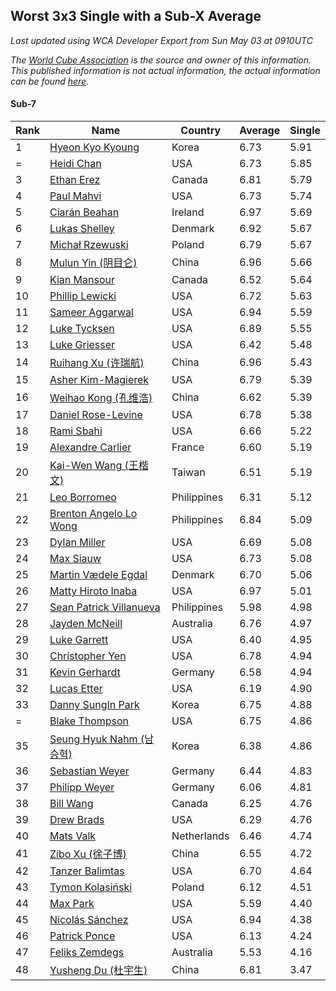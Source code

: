 ## Worst 3x3 Single with a Sub-X Average

*Last updated using WCA Developer Export from Sun May 03 at 0910UTC*

*The [World Cube Association](https://www.worldcubeassociation.org) is the source and owner of this information. This published information is not actual information, the actual information can be found [here](https://www.worldcubeassociation.org/results).*

#### Sub-7

|Rank|Name|Country|Average|Single|  
|--|--|--|--|--|  
|1|[Hyeon Kyo Kyoung](https://www.worldcubeassociation.org/persons/2013KYOU01)|Korea|6.73|5.91|  
|=|[Heidi Chan](https://www.worldcubeassociation.org/persons/2018CHAN50)|USA|6.73|5.85|  
|3|[Ethan Erez](https://www.worldcubeassociation.org/persons/2017EREZ01)|Canada|6.81|5.79|  
|4|[Paul Mahvi](https://www.worldcubeassociation.org/persons/2012MAHV01)|USA|6.73|5.74|  
|5|[Ciarán Beahan](https://www.worldcubeassociation.org/persons/2012BEAH01)|Ireland|6.97|5.69|  
|6|[Lukas Shelley](https://www.worldcubeassociation.org/persons/2016SHEL03)|Denmark|6.92|5.67|  
|7|[Michał Rzewuski](https://www.worldcubeassociation.org/persons/2014RZEW01)|Poland|6.79|5.67|  
|8|[Mulun Yin (阴目仑)](https://www.worldcubeassociation.org/persons/2009YINM01)|China|6.96|5.66|  
|9|[Kian Mansour](https://www.worldcubeassociation.org/persons/2015MANS03)|Canada|6.52|5.64|  
|10|[Phillip Lewicki](https://www.worldcubeassociation.org/persons/2012LEWI01)|USA|6.72|5.63|  
|11|[Sameer Aggarwal](https://www.worldcubeassociation.org/persons/2017AGGA01)|USA|6.94|5.59|  
|12|[Luke Tycksen](https://www.worldcubeassociation.org/persons/2012TYCK01)|USA|6.89|5.55|  
|13|[Luke Griesser](https://www.worldcubeassociation.org/persons/2015GRIE02)|USA|6.42|5.48|  
|14|[Ruihang Xu (许瑞航)](https://www.worldcubeassociation.org/persons/2017XURU04)|China|6.96|5.43|  
|15|[Asher Kim-Magierek](https://www.worldcubeassociation.org/persons/2017KIMM01)|USA|6.79|5.39|  
|16|[Weihao Kong (孔维浩)](https://www.worldcubeassociation.org/persons/2017KONG05)|China|6.62|5.39|  
|17|[Daniel Rose-Levine](https://www.worldcubeassociation.org/persons/2015ROSE01)|USA|6.78|5.38|  
|18|[Rami Sbahi](https://www.worldcubeassociation.org/persons/2011SBAH01)|USA|6.66|5.22|  
|19|[Alexandre Carlier](https://www.worldcubeassociation.org/persons/2012CARL03)|France|6.60|5.19|  
|20|[Kai-Wen Wang (王楷文)](https://www.worldcubeassociation.org/persons/2015WANG09)|Taiwan|6.51|5.19|  
|21|[Leo Borromeo](https://www.worldcubeassociation.org/persons/2015BORR01)|Philippines|6.31|5.12|  
|22|[Brenton Angelo Lo Wong](https://www.worldcubeassociation.org/persons/2017WONG01)|Philippines|6.84|5.09|  
|23|[Dylan Miller](https://www.worldcubeassociation.org/persons/2015MILL01)|USA|6.69|5.08|  
|24|[Max Siauw](https://www.worldcubeassociation.org/persons/2017SIAU02)|USA|6.73|5.08|  
|25|[Martin Vædele Egdal](https://www.worldcubeassociation.org/persons/2013EGDA02)|Denmark|6.70|5.06|  
|26|[Matty Hiroto Inaba](https://www.worldcubeassociation.org/persons/2016INAB01)|USA|6.97|5.01|  
|27|[Sean Patrick Villanueva](https://www.worldcubeassociation.org/persons/2017VILL41)|Philippines|5.98|4.98|  
|28|[Jayden McNeill](https://www.worldcubeassociation.org/persons/2012MCNE01)|Australia|6.76|4.97|  
|29|[Luke Garrett](https://www.worldcubeassociation.org/persons/2017GARR05)|USA|6.40|4.95|  
|30|[Christopher Yen](https://www.worldcubeassociation.org/persons/2016YENC01)|USA|6.78|4.94|  
|31|[Kevin Gerhardt](https://www.worldcubeassociation.org/persons/2013GERH01)|Germany|6.58|4.94|  
|32|[Lucas Etter](https://www.worldcubeassociation.org/persons/2011ETTE01)|USA|6.19|4.90|  
|33|[Danny SungIn Park](https://www.worldcubeassociation.org/persons/2015PARK13)|Korea|6.75|4.88|  
|=|[Blake Thompson](https://www.worldcubeassociation.org/persons/2010THOM03)|USA|6.75|4.86|  
|35|[Seung Hyuk Nahm (남승혁)](https://www.worldcubeassociation.org/persons/2013NAHM01)|Korea|6.38|4.86|  
|36|[Sebastian Weyer](https://www.worldcubeassociation.org/persons/2010WEYE02)|Germany|6.44|4.83|  
|37|[Philipp Weyer](https://www.worldcubeassociation.org/persons/2010WEYE01)|Germany|6.06|4.81|  
|38|[Bill Wang](https://www.worldcubeassociation.org/persons/2010WANG68)|Canada|6.25|4.76|  
|39|[Drew Brads](https://www.worldcubeassociation.org/persons/2010BRAD01)|USA|6.29|4.76|  
|40|[Mats Valk](https://www.worldcubeassociation.org/persons/2007VALK01)|Netherlands|6.46|4.74|  
|41|[Zibo Xu (徐子博)](https://www.worldcubeassociation.org/persons/2014XUZI01)|China|6.55|4.72|  
|42|[Tanzer Balimtas](https://www.worldcubeassociation.org/persons/2013BALI01)|USA|6.70|4.64|  
|43|[Tymon Kolasiński](https://www.worldcubeassociation.org/persons/2016KOLA02)|Poland|6.12|4.51|  
|44|[Max Park](https://www.worldcubeassociation.org/persons/2012PARK03)|USA|5.59|4.40|  
|45|[Nicolás Sánchez](https://www.worldcubeassociation.org/persons/2015SANC11)|USA|6.94|4.38|  
|46|[Patrick Ponce](https://www.worldcubeassociation.org/persons/2012PONC02)|USA|6.13|4.24|  
|47|[Feliks Zemdegs](https://www.worldcubeassociation.org/persons/2009ZEMD01)|Australia|5.53|4.16|  
|48|[Yusheng Du (杜宇生)](https://www.worldcubeassociation.org/persons/2015DUYU01)|China|6.81|3.47|  
